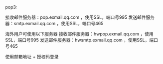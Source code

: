 pop3:

接收邮件服务器：pop.exmail.qq.com ，使用SSL，端口号995
发送邮件服务器：smtp.exmail.qq.com ，使用SSL，端口号465

海外用户可使用以下服务器
接收邮件服务器：hwpop.exmail.qq.com ，使用SSL，端口号995
发送邮件服务器：hwsmtp.exmail.qq.com ，使用SSL，端口号465

使用邮箱地址 + 授权码登录


